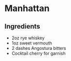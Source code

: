 # Manhattan

## Ingredients

- 2oz rye whiskey
- 1oz sweet vermouth
- 2 dashes Angostura bitters
- Cocktail cherry for garnish

